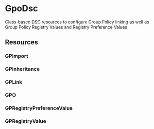﻿# GpoDsc

Class-based DSC resources to configure Group Policy linking as well as Group Policy Registry Values and Registry Preference Values

## Resources

### GPImport

### GPInheritance

### GPLink

### GPO

### GPRegistryPreferenceValue

### GPRegistryValue
